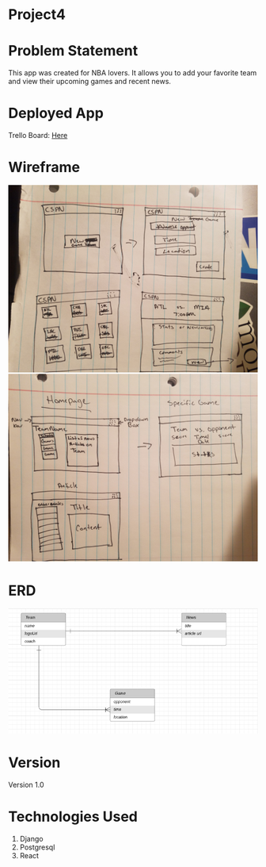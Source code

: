 # Project4

# Problem Statement
This app was created for NBA lovers. It allows you to add your favorite team and view their upcoming games and recent news.

# Deployed App
Trello Board: [Here](https://trello.com/b/pz7Xct7H/project4)

# Wireframe
![wireframe](screenshots/project4-wireframe1.jpg)
![wireframe](screenshots/project4-wireframe2.jpg)

# ERD
![erd](screenshots/project4erd.png)

# Version
Version 1.0

# Technologies Used
1. Django
2. Postgresql
3. React
